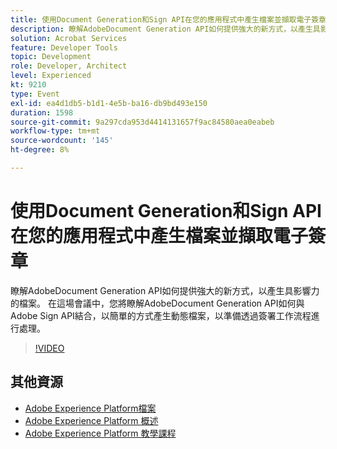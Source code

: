 ```yaml
---
title: 使用Document Generation和Sign API在您的應用程式中產生檔案並擷取電子簽章
description: 瞭解AdobeDocument Generation API如何提供強大的新方式，以產生具影響力的檔案。 在這場會議中，您將瞭解AdobeDocument Generation API如何與Adobe Sign API結合，以簡單的方式產生動態檔案，以準備透過簽署工作流程進行處理。
solution: Acrobat Services
feature: Developer Tools
topic: Development
role: Developer, Architect
level: Experienced
kt: 9210
type: Event
exl-id: ea4d1db5-b1d1-4e5b-ba16-db9bd493e150
duration: 1598
source-git-commit: 9a297cda953d4414131657f9ac84580aea0eabeb
workflow-type: tm+mt
source-wordcount: '145'
ht-degree: 8%

---
```


# 使用Document Generation和Sign API在您的應用程式中產生檔案並擷取電子簽章

瞭解AdobeDocument Generation API如何提供強大的新方式，以產生具影響力的檔案。 在這場會議中，您將瞭解AdobeDocument Generation API如何與Adobe Sign API結合，以簡單的方式產生動態檔案，以準備透過簽署工作流程進行處理。

>[!VIDEO](https://video.tv.adobe.com/v/338094/?quality=12&learn=on&hidetitle=true)

## 其他資源

- [Adobe Experience Platform檔案](https://experienceleague.adobe.com/docs/experience-platform.html?lang=zh-Hant)
- [Adobe Experience Platform 概述](https://experienceleague.adobe.com/docs/experience-platform/landing/home.html?lang=zh-Hant)
- [Adobe Experience Platform 教學課程](https://experienceleague.adobe.com/docs/platform-learn/tutorials/overview.html?lang=zh-Hant)
